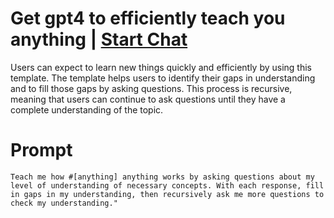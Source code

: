 

# Get gpt4 to efficiently teach you anything | [Start Chat](https://gptcall.net/chat.html?data=%7B%22contact%22%3A%7B%22id%22%3A%229f9f30ae-02b0-45cc-a44a-af652043f687%22%2C%22flow%22%3Atrue%7D%7D)
Users can expect to learn new things quickly and efficiently by using this template. The template helps users to identify their gaps in understanding and to fill those gaps by asking questions. This process is recursive, meaning that users can continue to ask questions until they have a complete understanding of the topic.

# Prompt

```
Teach me how #[anything] anything works by asking questions about my level of understanding of necessary concepts. With each response, fill in gaps in my understanding, then recursively ask me more questions to check my understanding."
```





